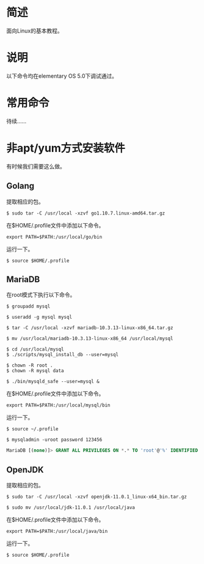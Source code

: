 # 简述

面向Linux的基本教程。

# 说明

以下命令均在elementary OS 5.0下调试通过。

# 常用命令

待续……

# 非apt/yum方式安装软件

有时候我们需要这么做。

## Golang

提取相应的包。

```
$ sudo tar -C /usr/local -xzvf go1.10.7.linux-amd64.tar.gz
```

在$HOME/.profile文件中添加以下命令。

```
export PATH=$PATH:/usr/local/go/bin
```

运行一下。

```
$ source $HOME/.profile
```

## MariaDB

在root模式下执行以下命令。

```
$ groupadd mysql

$ useradd -g mysql mysql

$ tar -C /usr/local -xzvf mariadb-10.3.13-linux-x86_64.tar.gz

$ mv /usr/local/mariadb-10.3.13-linux-x86_64 /usr/local/mysql

$ cd /usr/local/mysql
$ ./scripts/mysql_install_db --user=mysql

$ chown -R root .
$ chown -R mysql data

$ ./bin/mysqld_safe --user=mysql &
```

在$HOME/.profile文件中添加以下命令。

```
export PATH=$PATH:/usr/local/mysql/bin
```

运行一下。

```
$ source ~/.profile
```

```
$ mysqladmin -uroot password 123456
```

```sql
MariaDB [(none)]> GRANT ALL PRIVILEGES ON *.* TO 'root'@'%' IDENTIFIED BY '123456' WITH GRANT OPTION;
```

## OpenJDK

提取相应的包。

```
$ sudo tar -C /usr/local -xzvf openjdk-11.0.1_linux-x64_bin.tar.gz

$ sudo mv /usr/local/jdk-11.0.1 /usr/local/java
```

在$HOME/.profile文件中添加以下命令。

```
export PATH=$PATH:/usr/local/java/bin
```

运行一下。

```
$ source $HOME/.profile
```
